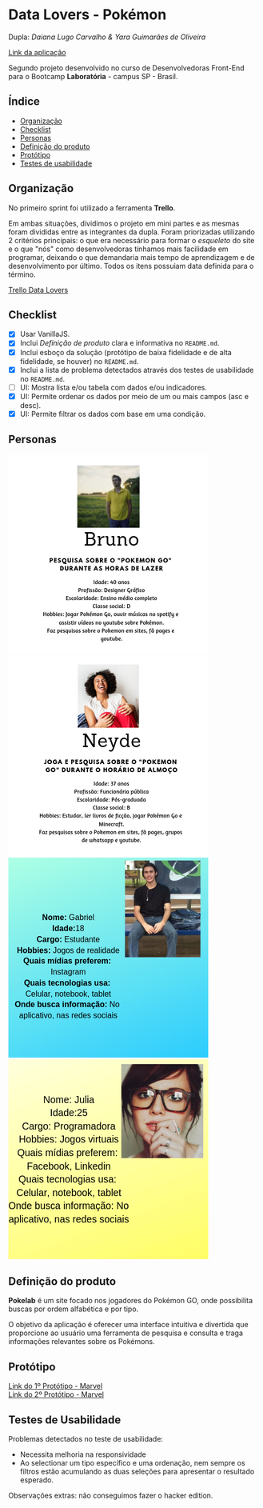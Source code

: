 # Data Lovers - Pokémon
Dupla: *Daiana Lugo Carvalho & Yara Guimarães de Oliveira*

[Link da aplicação](https://daianalugocarvalho.github.io/data-lovers/)


Segundo projeto desenvolvido no curso de Desenvolvedoras Front-End para o Bootcamp **Laboratória** - campus SP - Brasil.


## Índice

* [Organização](#Organização)
* [Checklist](#Checklist)
* [Personas](#Personas)
* [Definição do produto](#Definição-do-produto)
* [Protótipo](#Protótipo)
* [Testes de usabilidade](#Testes-de-usabilidade)


## Organização

No primeiro sprint foi utilizado a ferramenta **Trello**.

Em ambas situações, dividimos o projeto em mini partes e as mesmas foram divididas entre as integrantes da dupla. Foram priorizadas utilizando 2 critérios principais: o que era necessário para formar o _esqueleto_ do site e o que "nós" como desenvolvedoras tínhamos mais facilidade em programar, deixando o que demandaria mais tempo de aprendizagem e de desenvolvimento por último. Todos os itens possuiam data definida para o término.

[Trello Data Lovers](https://trello.com/invite/b/qJ3Bf00s/8a48912b62a88909ed1dbd86afe2aa93/data-lovers)

## Checklist

* [X] Usar VanillaJS.
* [X] Inclui _Definição de produto_ clara e informativa no `README.md`.
* [X] Inclui esboço da solução (protótipo de baixa fidelidade e de alta fidelidade, se houver) no
  `README.md`.
* [X] Inclui a lista de problema detectados através dos testes de usabilidade
  no `README.md`.
* [ ] UI: Mostra lista e/ou tabela com dados e/ou indicadores.
* [X] UI: Permite ordenar os dados por meio de um ou mais campos
  (asc e desc).
* [X] UI: Permite filtrar os dados com base em uma condição.

## Personas

![Bruno](docs/person-bruno.png)
![Neyde](docs/person-neyde.png)
![Gabriel](docs/person-gabriel.png)
![Júlia](docs/person-julia.png)


## Definição do produto

**Pokelab** é um site focado nos jogadores do Pokémon GO, onde possibilita buscas por ordem alfabética e por tipo.

O objetivo da aplicação é oferecer uma interface intuitiva e divertida que proporcione ao usuário uma ferramenta de pesquisa e consulta e traga informações relevantes sobre os Pokémons.


## Protótipo
[Link do 1º Protótipo - Marvel](https://marvelapp.com/b2cg16h)<br>
[Link do 2º Protótipo - Marvel](https://marvelapp.com/b55i1ia)


## Testes de Usabilidade
Problemas detectados no teste de usabilidade:
* Necessita melhoria na responsividade
* Ao selectionar um tipo específico e uma ordenação, nem sempre os filtros estão acumulando as duas seleções para apresentar o resultado esperado.

Observações extras: não conseguimos fazer o hacker edition.


